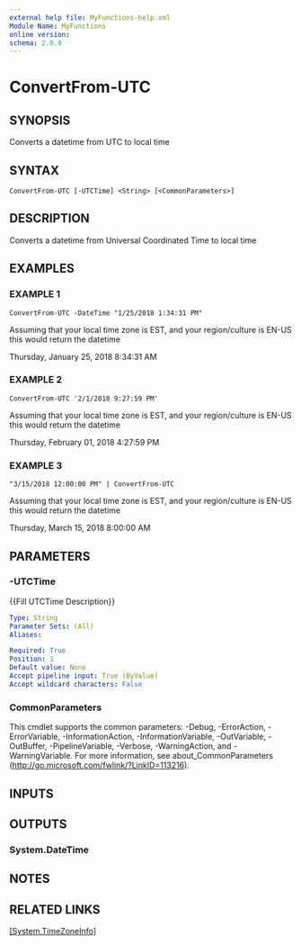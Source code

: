 ```yaml
---
external help file: MyFunctions-help.xml
Module Name: MyFunctions
online version:
schema: 2.0.0
---
```


# ConvertFrom-UTC

## SYNOPSIS
Converts a datetime from UTC to local time

## SYNTAX

```
ConvertFrom-UTC [-UTCTime] <String> [<CommonParameters>]
```

## DESCRIPTION
Converts a datetime from Universal Coordinated Time to local time

## EXAMPLES

### EXAMPLE 1
```
ConvertFrom-UTC -DateTime "1/25/2018 1:34:31 PM"
```

Assuming that your local time zone is EST, and your region/culture is EN-US this would return the datetime

Thursday, January 25, 2018 8:34:31 AM

### EXAMPLE 2
```
ConvertFrom-UTC '2/1/2018 9:27:59 PM'
```

Assuming that your local time zone is EST, and your region/culture is EN-US this would return the datetime

Thursday, February 01, 2018 4:27:59 PM

### EXAMPLE 3
```
"3/15/2018 12:00:00 PM" | ConvertFrom-UTC
```

Assuming that your local time zone is EST, and your region/culture is EN-US this would return the datetime

Thursday, March 15, 2018 8:00:00 AM

## PARAMETERS

### -UTCTime
{{Fill UTCTime Description}}

```yaml
Type: String
Parameter Sets: (All)
Aliases:

Required: True
Position: 1
Default value: None
Accept pipeline input: True (ByValue)
Accept wildcard characters: False
```

### CommonParameters
This cmdlet supports the common parameters: -Debug, -ErrorAction, -ErrorVariable, -InformationAction, -InformationVariable, -OutVariable, -OutBuffer, -PipelineVariable, -Verbose, -WarningAction, and -WarningVariable.
For more information, see about_CommonParameters (http://go.microsoft.com/fwlink/?LinkID=113216).

## INPUTS

## OUTPUTS

### System.DateTime

## NOTES

## RELATED LINKS

[[System.TimeZoneInfo]]()

